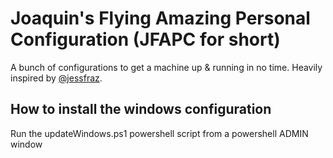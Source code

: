 # Joaquin's Flying Amazing Personal Configuration (JFAPC for short)

A bunch of configurations to get a machine up & running in no time. Heavily inspired by [@jessfraz](https://github.com/jessfraz).

## How to install the windows configuration

Run the updateWindows.ps1 powershell script from a powershell ADMIN window
